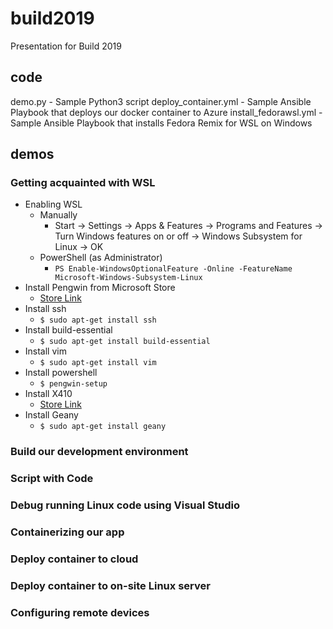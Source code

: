 # build2019
Presentation for Build 2019

## code

demo.py - Sample Python3 script
deploy_container.yml - Sample Ansible Playbook that deploys our docker container to Azure
install_fedorawsl.yml - Sample Ansible Playbook that installs Fedora Remix for WSL on Windows

## demos 

### Getting acquainted with WSL

- Enabling WSL
    - Manually
        - Start -> Settings -> Apps & Features -> Programs and Features -> Turn Windows features on or off -> Windows Subsystem for Linux -> OK
    - PowerShell (as Administrator)
        - `PS Enable-WindowsOptionalFeature -Online -FeatureName Microsoft-Windows-Subsystem-Linux`
- Install Pengwin from Microsoft Store
    - [Store Link](https://www.microsoft.com/en-us/p/pengwin/9nv1gv1pxz6p)
- Install ssh
    - `$ sudo apt-get install ssh`
- Install build-essential
    - `$ sudo apt-get install build-essential`
- Install vim
    - `$ sudo apt-get install vim`
- Install powershell
    - `$ pengwin-setup`
- Install X410
    - [Store Link](https://www.microsoft.com/en-us/p/x410/9nlp712zmn9q)
- Install Geany
    - `$ sudo apt-get install geany`

### Build our development environment

### Script with Code

### Debug running Linux code using Visual Studio

### Containerizing our app

### Deploy container to cloud​

### Deploy container to on-site Linux server​

### Configuring remote devices​